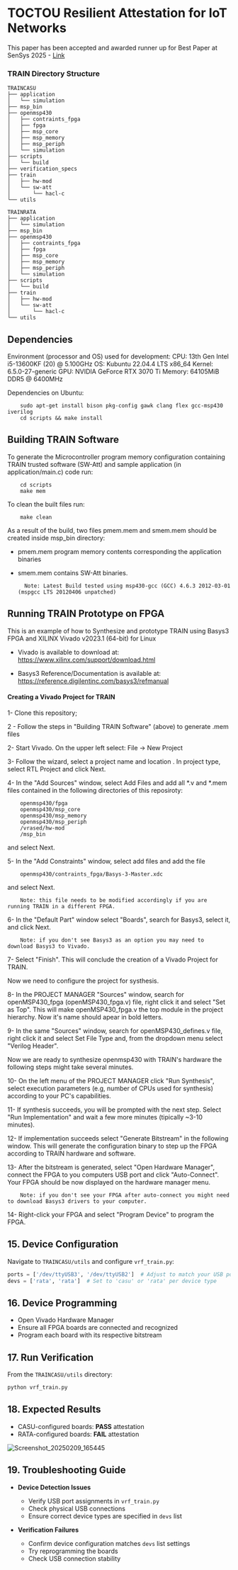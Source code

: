# TOCTOU Resilient Attestation for IoT Networks
This paper has been accepted and awarded runner up for Best Paper at SenSys 2025 - [Link](https://dl.acm.org/doi/10.1145/3715014.3722057)
### TRAIN Directory Structure

    TRAINCASU
    ├── application
    │   └── simulation
    ├── msp_bin
    ├── openmsp430
    │   ├── contraints_fpga
    │   ├── fpga
    │   ├── msp_core
    │   ├── msp_memory
    │   ├── msp_periph
    │   └── simulation
    ├── scripts
    │   └── build
    ├── verification_specs
    ├── train
    │   ├── hw-mod
    │   └── sw-att
    │       └── hacl-c
    └── utils

    TRAINRATA
    ├── application
    │   └── simulation
    ├── msp_bin
    ├── openmsp430
    │   ├── contraints_fpga
    │   ├── fpga
    │   ├── msp_core
    │   ├── msp_memory
    │   ├── msp_periph
    │   └── simulation
    ├── scripts
    │   └── build
    ├── train
    │   ├── hw-mod
    │   └── sw-att
    │       └── hacl-c
    └── utils


## Dependencies

Environment (processor and OS) used for development:
CPU: 13th Gen Intel i5-13600KF (20) @ 5.100GHz
OS: Kubuntu 22.04.4 LTS x86_64 
Kernel: 6.5.0-27-generic
GPU: NVIDIA GeForce RTX 3070 Ti
Memory: 64105MiB DDR5 @ 6400MHz

Dependencies on Ubuntu:

		sudo apt-get install bison pkg-config gawk clang flex gcc-msp430 iverilog
		cd scripts && make install

## Building TRAIN Software
To generate the Microcontroller program memory configuration containing TRAIN trusted software (SW-Att) and sample application (in application/main.c) code run:

        cd scripts
        make mem

To clean the built files run:

        make clean

As a result of the build, two files pmem.mem and smem.mem should be created inside msp_bin directory:

- pmem.mem program memory contents corresponding the application binaries

- smem.mem contains SW-Att binaries.

        Note: Latest Build tested using msp430-gcc (GCC) 4.6.3 2012-03-01 (mspgcc LTS 20120406 unpatched)

## Running TRAIN Prototype on FPGA

This is an example of how to Synthesize and prototype TRAIN using Basys3 FPGA and XILINX Vivado v2023.1 (64-bit) for Linux

- Vivado is available to download at: https://www.xilinx.com/support/download.html

- Basys3 Reference/Documentation is available at: https://reference.digilentinc.com/basys3/refmanual

#### Creating a Vivado Project for TRAIN

1- Clone this repository;

2 - Follow the steps in "Building TRAIN Software" (above) to generate .mem files

2- Start Vivado. On the upper left select: File -> New Project

3- Follow the wizard, select a project name and location . In project type, select RTL Project and click Next.

4- In the "Add Sources" window, select Add Files and add all *.v and *.mem files contained in the following directories of this reposiroty:

        openmsp430/fpga
        openmsp430/msp_core
        openmsp430/msp_memory
        openmsp430/msp_periph
        /vrased/hw-mod
        /msp_bin

and select Next.

5- In the "Add Constraints" window, select add files and add the file

        openmsp430/contraints_fpga/Basys-3-Master.xdc

and select Next.

        Note: this file needs to be modified accordingly if you are running TRAIN in a different FPGA.

6- In the "Default Part" window select "Boards", search for Basys3, select it, and click Next.

        Note: if you don't see Basys3 as an option you may need to download Basys3 to Vivado.

7- Select "Finish". This will conclude the creation of a Vivado Project for TRAIN.

Now we need to configure the project for systhesis.

8- In the PROJECT MANAGER "Sources" window, search for openMSP430_fpga (openMSP430_fpga.v) file, right click it and select "Set as Top".
This will make openMSP430_fpga.v the top module in the project hierarchy. Now it's name should apear in bold letters.

9- In the same "Sources" window, search for openMSP430_defines.v file, right click it and select Set File Type and, from the dropdown menu select "Verilog Header".

Now we are ready to synthesize openmsp430 with TRAIN's hardware the following steps might take several minutes.

10- On the left menu of the PROJECT MANAGER click "Run Synthesis", select execution parameters (e.g, number of CPUs used for synthesis) according to your PC's capabilities.

11- If synthesis succeeds, you will be prompted with the next step. Select "Run Implementation" and wait a few more minutes (tipically ~3-10 minutes).

12- If implementation succeeds select "Generate Bitstream" in the following window. This will generate the configuration binary to step up the FPGA according to TRAIN hardware and software.

13- After the bitstream is generated, select "Open Hardware Manager", connect the FPGA to you computers USB port and click "Auto-Connect".
Your FPGA should be now displayed on the hardware manager menu.

        Note: if you don't see your FPGA after auto-connect you might need to download Basys3 drivers to your computer.

14- Right-click your FPGA and select "Program Device" to program the FPGA.

## 15. Device Configuration
Navigate to `TRAINCASU/utils` and configure `vrf_train.py`:

```python
ports = ['/dev/ttyUSB3', '/dev/ttyUSB2']  # Adjust to match your USB ports
devs = ['rata', 'rata']  # Set to 'casu' or 'rata' per device type
```

## 16. Device Programming
* Open Vivado Hardware Manager
* Ensure all FPGA boards are connected and recognized
* Program each board with its respective bitstream

## 17. Run Verification
From the `TRAINCASU/utils` directory:
```bash
python vrf_train.py
```

## 18. Expected Results
* CASU-configured boards: **PASS** attestation
* RATA-configured boards: **FAIL** attestation
 

![Screenshot_20250209_165445](https://github.com/user-attachments/assets/e181b0a6-cee3-40ab-840a-841bc23c955f)

## 19. Troubleshooting Guide
* **Device Detection Issues**
  * Verify USB port assignments in `vrf_train.py`
  * Check physical USB connections
  * Ensure correct device types are specified in `devs` list

* **Verification Failures**
  * Confirm device configuration matches `devs` list settings
  * Try reprogramming the boards
  * Check USB connection stability
